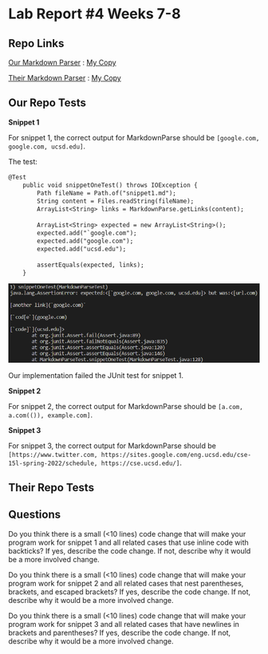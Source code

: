 # Lab Report #4 Weeks 7-8

## Repo Links

[Our Markdown Parser](https://github.com/thanhnhanlam/markdown-parser) : [My Copy](https://github.com/damiyu/ourrepo)

[Their Markdown Parser](https://github.com/NuojinliXu/markdown-parser) : [My Copy](https://github.com/damiyu/theirrepo)

## Our Repo Tests

**Snippet 1**

For snippet 1, the correct output for MarkdownParse should be `[google.com, google.com, ucsd.edu]`.

The test:
```
@Test
    public void snippetOneTest() throws IOException {
        Path fileName = Path.of("snippet1.md");
        String content = Files.readString(fileName);
        ArrayList<String> links = MarkdownParse.getLinks(content);

        ArrayList<String> expected = new ArrayList<String>();
        expected.add("`google.com");
        expected.add("google.com");
        expected.add("ucsd.edu");

        assertEquals(expected, links);
    }
```
![Image](labfourimages/oursnip1.png)

Our implementation failed the JUnit test for snippet 1.

**Snippet 2**

For snippet 2, the correct output for MarkdownParse should be `[a.com, a.com(()), example.com]`.

**Snippet 3**

For snippet 3, the correct output for MarkdownParse should be `[https://www.twitter.com, https://sites.google.com/eng.ucsd.edu/cse-15l-spring-2022/schedule, https://cse.ucsd.edu/]`.

## Their Repo Tests



## Questions

Do you think there is a small (<10 lines) code change that will make your program work for snippet 1 and all related cases that use inline code with backticks? If yes, describe the code change. If not, describe why it would be a more involved change.

Do you think there is a small (<10 lines) code change that will make your program work for snippet 2 and all related cases that nest parentheses, brackets, and escaped brackets? If yes, describe the code change. If not, describe why it would be a more involved change.

Do you think there is a small (<10 lines) code change that will make your program work for snippet 3 and all related cases that have newlines in brackets and parentheses? If yes, describe the code change. If not, describe why it would be a more involved change.

